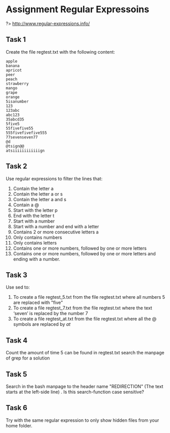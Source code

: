 # Assignment Regular Expressoins

?> <i class="fa-solid fa-circle-info"></i> http://www.regular-expressions.info/

## Task 1
Create the file regtest.txt with the following content:

```
apple
banana
apricot
peer
peach
strawberry
mango
grape
orange
5isanumber
123
123abc
abc123
35abcd35
5five5
55fivefive55
555fivefivefive555
77sevenseven77
@d
@tsign@@
atsiiiiiiiiiiiign
```

## Task 2
Use regular expressions to filter the lines that:

1.	Contain the letter a
2.	Contain the letter a or s
3.	Contain the letter a and s
4.	Contain a @
5.	Start with the letter p
6.	End with the letter t 
7.	Start with a number 
8.	Start with a number and end with a letter 
9.	Contains 2 or more consecutive letters a
10.	Only contains numbers
11.	Only contains letters
12.	Contains one or more numbers, followed by one or more letters
13.	Contains one or more numbers, followed by one or more letters and ending with a number. 


## Task 3
Use sed to: 

1.	To create a file regtest_5.txt from the file regtest.txt where all numbers 5 are replaced with "five"
2.	To create a file regtest_7.txt from the file regtest.txt where the text ‘seven’ is replaced by the number 7
3.	To create a file regtest_at.txt from the file regtest.txt where all the @ symbols are replaced by _at_


## Task 4
Count the amount of time 5 can be found in regtest.txt
search the manpage of grep for a solution

## Task 5
Search in the bash manpage to the header name "REDIRECTION" (The text starts at the left-side line) . Is this search-function case sensitive? 

## Task 6
Try with the same regular expression to only show hidden files from your home folder. 
